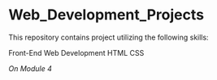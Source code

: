 # Web_Development_Projects

This repository contains project utilizing the following skills:

Front-End Web Development
HTML
CSS

*On Module 4*